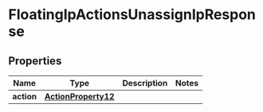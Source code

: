 

# FloatingIpActionsUnassignIpResponse


## Properties

| Name | Type | Description | Notes |
|------------ | ------------- | ------------- | -------------|
|**action** | [**ActionProperty12**](ActionProperty12.md) |  |  |



